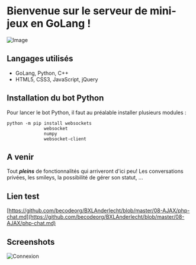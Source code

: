 # Bienvenue sur le serveur de mini-jeux en GoLang !

![Image](https://c.pxhere.com/photos/c5/d0/code_html_digital_coding_web_programming_computer_technology-670370.jpg!d)

## Langages utilisés

+ GoLang, Python, C++
+ HTML5, CSS3, JavaScript, jQuery

## Installation du bot Python

Pour lancer le bot Python, il faut au préalable installer plusieurs modules :
```
python -m pip install websockets
		      websocket
		      numpy
		      websocket-client
```



## A venir

Tout _**pleins**_ de fonctionnalités qui arriveront d'ici peu! Les conversations privées, les smileys, la possibilité de gérer son statut, ... 

## Lien test
[https://github.com/becodeorg/BXLAnderlecht/blob/master/08-AJAX/php-chat.md](https://github.com/becodeorg/BXLAnderlecht/blob/master/08-AJAX/php-chat.md)

## Screenshots 

![Connexion](https://i.imgur.com/BxP73v9.png)

